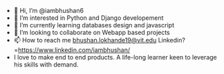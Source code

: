 - 👋 Hi, I’m @iambhushan6
- 👀 I’m interested in Python and Django developement
- 🌱 I’m currently learning databases design and javascript
- 💞️ I’m looking to collaborate on Webapp based projects
- 📫 How to reach me bhushan.lokhande19@vit.edu Linkedin? =https://www.linkedin.com/iambhushan/
- I love to make end to end products. A life-long learner keen to leverage his skills with demand. 

<!---
iambhushan6/iambhushan6 is a ✨ special ✨ repository because its `README.md` (this file) appears on your GitHub profile.
You can click the Preview link to take a look at your changes.
--->
